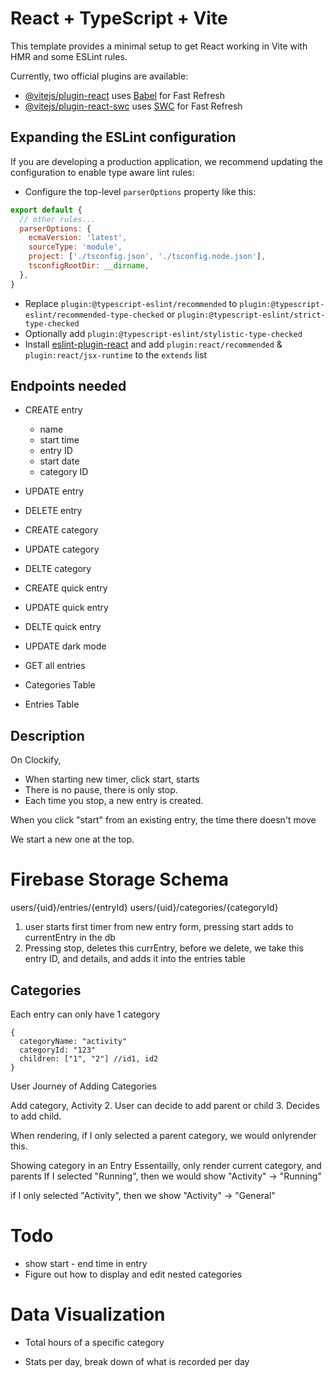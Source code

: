 # React + TypeScript + Vite

This template provides a minimal setup to get React working in Vite with HMR and some ESLint rules.

Currently, two official plugins are available:

- [@vitejs/plugin-react](https://github.com/vitejs/vite-plugin-react/blob/main/packages/plugin-react/README.md) uses [Babel](https://babeljs.io/) for Fast Refresh
- [@vitejs/plugin-react-swc](https://github.com/vitejs/vite-plugin-react-swc) uses [SWC](https://swc.rs/) for Fast Refresh

## Expanding the ESLint configuration

If you are developing a production application, we recommend updating the configuration to enable type aware lint rules:

- Configure the top-level `parserOptions` property like this:

```js
export default {
  // other rules...
  parserOptions: {
    ecmaVersion: 'latest',
    sourceType: 'module',
    project: ['./tsconfig.json', './tsconfig.node.json'],
    tsconfigRootDir: __dirname,
  },
}
```

- Replace `plugin:@typescript-eslint/recommended` to `plugin:@typescript-eslint/recommended-type-checked` or `plugin:@typescript-eslint/strict-type-checked`
- Optionally add `plugin:@typescript-eslint/stylistic-type-checked`
- Install [eslint-plugin-react](https://github.com/jsx-eslint/eslint-plugin-react) and add `plugin:react/recommended` & `plugin:react/jsx-runtime` to the `extends` list


## Endpoints needed
* CREATE entry

   * name
   * start time
   * entry ID
   * start date
   * category ID

* UPDATE entry
* DELETE entry
* CREATE category
* UPDATE category
* DELTE category
* CREATE quick entry
* UPDATE quick entry
* DELTE quick entry
* UPDATE dark mode
* GET all entries


* Categories Table
* Entries Table


## Description
On Clockify, 
* When starting new timer, click start, starts
* There is no pause, there is only stop. 
* Each time you stop, a new entry is created.

When you click "start" from an existing entry, the time there doesn't move

We start a new one at the top. 

# Firebase Storage Schema

users/{uid}/entries/{entryId}
users/{uid}/categories/{categoryId}


1. user starts first timer from new entry form, pressing start adds to currentEntry in the db
2. Pressing stop, deletes this currEntry, before we delete, we take this entry ID, and details, and adds it into the entries table 

## Categories

Each entry can only have 1 category

```
{
  categoryName: "activity"
  categoryId: "123"
  children: ["1", "2"] //id1, id2
}
```

User Journey of Adding Categories

Add category, Activity
2. User can decide to add parent or child
3. Decides to add child. 

When rendering, if I only selected a parent category, we would onlyrender this. 

Showing category in an Entry
Essentailly, only render current category, and parents
If I selected "Running", then we would show 
"Activity" -> "Running"

if I only selected "Activity", then we show "Activity" -> "General"

# Todo
* show start - end time in entry
* Figure out how to display and edit nested categories

# Data Visualization
* Total hours of a specific category


* Stats per day, break down of what is recorded per day